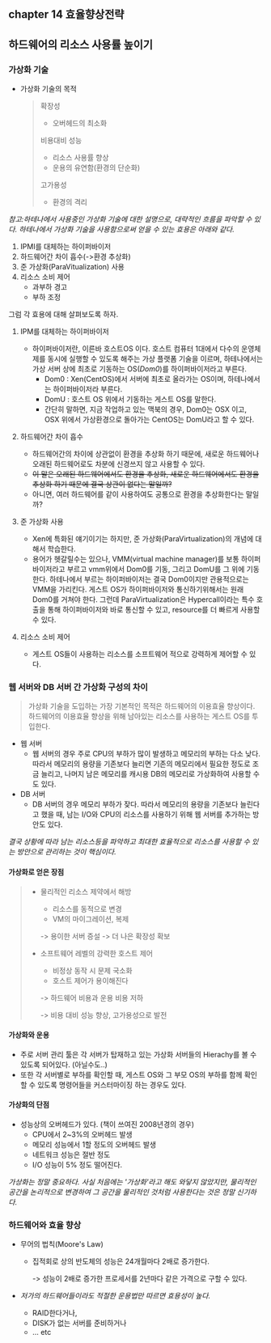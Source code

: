 ## chapter 14 효율향상전략

## 하드웨어의 리소스 사용률 높이기

### 가상화 기술

- 가상화 기술의 목적

  > 확장성
  >
  > - 오버헤드의 최소화
  >
  > 비용대비 성능
  >
  > - 리소스 사용률 향상
  > - 운용의 유연함(환경의 단순화)
  >
  > 고가용성
  >
  > - 환경의 격리

*참고:하테나에서 사용중인 가상화 기술에 대한 설명으로, 대략적인 흐름을 파악할 수 있다. 하테나에서 가상화 기술을 사용함으로써 얻을 수 있는 효용은 아래와 같다.*

1. IPMI를 대체하는 하이퍼바이저
2. 하드웨어간 차이 흡수(->환경 추상화)
3. 준 가상화(ParaVitualization) 사용
4. 리소스 소비 제어
   - 과부하 경고
   - 부하 조정

그럼 각 효용에 대해 살펴보도록 하자.

1. IPM를 대체하는 하이퍼바이저
   - 하이퍼바이저란, 이른바 호스트OS 이다. 호스트 컴퓨터 1대에서 다수의 운영체제를 동시에 실행할 수 있도록 해주는 가상 플랫폼 기술을 이르며, 하테나에서는 가상 서버 상에 최초로 기동하는 OS(*Dom0*)를 하이퍼바이저라고 부른다. 
     - Dom0 : Xen(CentOS)에서 서버에 최초로 올라가는 OS이며, 하테나에서는 하이퍼바이저라 부른다.
     - DomU : 호스트 OS 위에서 기동하는 게스트 OS를 말한다.
     - 간단히 말하면, 지금 작업하고 있는 맥북의 경우, Dom0는 OSX 이고, OSX 위에서 가상환경으로 돌아가는 CentOS는 DomU라고 할 수 있다.

2. 하드웨어간 차이 흡수
   - 하드웨어간의 차이에 상관없이 환경을 추상화 하기 때문에, 새로운 하드웨어나 오래된 하드웨어로도 차분에 신경쓰지 않고 사용할 수 있다.
   - ~~이 말은 오래된 하드웨어에서도 환경을 추상화, 새로운 하드웨어에서도 환경을 추상화 하기 때문에 결국 상관이 없다는 말일까?~~
   - 아니면, 여러 하드웨어를 같이 사용하여도 공통으로 환경을 추상화한다는 말일까?

3. 준 가상화 사용
   - Xen에 특화된 얘기이기는 하지만, 준 가상화(ParaVirtualization)의 개념에 대해서 학습한다.
   - 용어가 헷갈릴수는 있으나, VMM(virtual machine manager)를 보통 하이퍼바이저라고 부르고 vmm위에서 Dom0를 기동, 그리고 DomU를 그 위에 기동한다. 하테나에서 부르는 하이퍼바이저는 결국 Dom0이지만 관용적으로는 VMM을 가리킨다. 게스트 OS가 하이퍼바이저와 통신하기위해서는 원래 Dom0를 거쳐야 한다. 그런데 ParaVirtualization은 Hypercall이라는 특수 호출을 통해 하이퍼바이저와 바로 통신할 수 있고, resource를 더 빠르게 사용할 수 있다.
4. 리소스 소비 제어
   - 게스트 OS들이 사용하는 리소스를 소프트웨어 적으로 강력하게 제어할 수 있다. 



### 웹 서버와 DB 서버 간 가상화 구성의 차이

> 가상화 기술을 도입하는 가장 기본적인 목적은 하드웨어의 이용효율 향상이다. 하드웨어의 이용효율 향상을 위해 남아있는 리소스를 사용하는 게스트 OS를 투입한다.

- 웹 서버
  - 웹 서버의 경우 주로 CPU의 부하가 많이 발생하고 메모리의 부하는 다소 낮다. 따라서 메모리의 용량을 기존보다 늘리면 기존의 메모리에서 필요한 정도로 조금 늘리고, 나머지 남은 메모리를 캐시용 DB의 메모리로 가상화하여 사용할 수도 있다.
- DB 서버
  - DB 서버의 경우 메모리 부하가 잦다. 따라서 메모리의 용량을 기존보다 늘린다고 했을 때, 남는 I/O와 CPU의 리소스를 사용하기 위해 웹 서버를 추가하는 방안도 있다. 

*결국 상황에 따라 남는 리소스등을 파악하고 최대한 효율적으로 리소스를 사용할 수 있는 방안으로 관리하는 것이 핵심이다.*

#### 가상화로 얻은 장점

> - 물리적인 리소스 제약에서 해방
>
>   - 리소스를 동적으로 변경
>   - VM의 마이그레이션, 복제
>
>   -> 용이한 서버 증설 -> 더 나은 확장성 확보
>
> - 소프트웨어 레벨의 강력한 호스트 제어
>
>   - 비정상 동작 시 문제 국소화
>   - 호스트 제어가 용이해진다
>
>   -> 하드웨어 비용과 운용 비용 저하
>
>   -> 비용 대비 성능 향상, 고가용성으로 발전

#### 가상화와 운용

- 주로 서버 관리 툴은 각 서버가 탑재하고 있는 가상화 서버들의 Hierachy를 볼 수 있도록  되어있다. (아닐수도..)
- 또한 각 서버별로 부하를 확인할 때, 게스트 OS와 그 부모 OS의 부하를 함께 확인 할 수 있도록 명령어들을 커스터마이징 하는 경우도 있다.

#### 가상화의 단점

- 성능상의 오버헤드가 있다. (책이 쓰여진 2008년경의 경우)
  - CPU에서 2~3%의 오버헤드 발생
  - 메모리 성능에서 1할 정도의 오버헤드 발생
  - 네트워크 성능은 절반 정도
  - I/O 성능이 5% 정도 떨어진다.

*가상화는 정말 중요하다. 사실 처음에는 '가상화'라고 해도 와닿지 않았지만, 물리적인 공간을 논리적으로 변경하여 그 공간을 물리적인 것처럼 사용한다는 것은 정말 신기하다.*

### 하드웨어와 효율 향상

- 무어의 법칙(Moore's Law) 

  - 집적회로 상의 반도체의 성능은 24개월마다 2배로 증가한다. 

    -> 성능이 2배로 증가한 프로세서를 2년마다 같은 가격으로 구할 수 있다.

- *저가의 하드웨어들이라도 적절한 운용법만 따르면 효용성이 높다.*

  - RAID한다거나,
  - DISK가 없는 서버를 준비하거나
  - … etc







